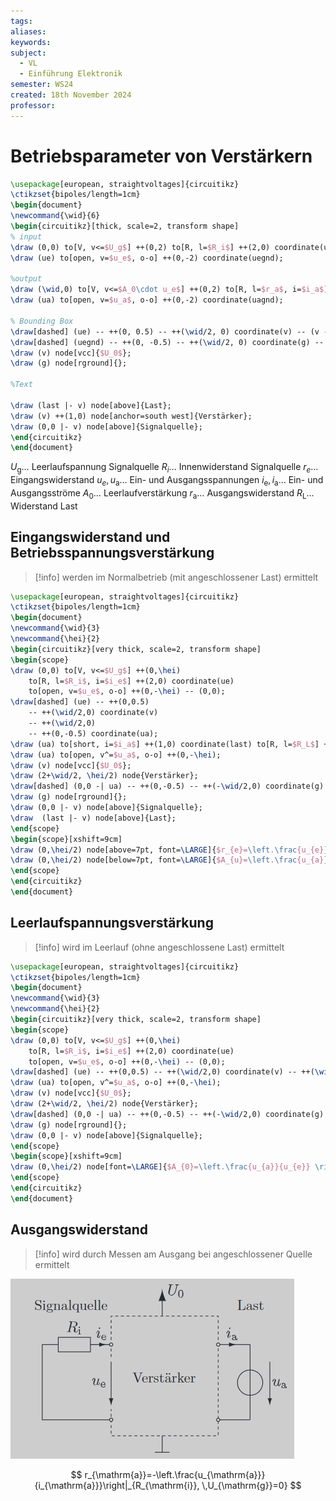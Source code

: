 ```yaml
---
tags: 
aliases: 
keywords: 
subject:
  - VL
  - Einführung Elektronik
semester: WS24
created: 18th November 2024
professor:
---
```

 

# Betriebsparameter von Verstärkern

```tikz
\usepackage[european, straightvoltages]{circuitikz}
\ctikzset{bipoles/length=1cm}
\begin{document}
\newcommand{\wid}{6}
\begin{circuitikz}[thick, scale=2, transform shape]
% input
\draw (0,0) to[V, v<=$U_g$] ++(0,2) to[R, l=$R_i$] ++(2,0) coordinate(ue) to[short, i=$i_e$] ++(1,0) to[R, l=$r_e$] ++(0,-2) to[short] ++(-3,0);
\draw (ue) to[open, v=$u_e$, o-o] ++(0,-2) coordinate(uegnd);

%output
\draw (\wid,0) to[V, v<=$A_0\cdot u_e$] ++(0,2) to[R, l=$r_a$, i=$i_a$] ++(2,0) coordinate(ua) to[short] ++(1,0) coordinate(last) to[R, l=$R_L$] ++(0,-2) to[short] ++(-3,0);
\draw (ua) to[open, v=$u_a$, o-o] ++(0,-2) coordinate(uagnd);

% Bounding Box
\draw[dashed] (ue) -- ++(0, 0.5) -- ++(\wid/2, 0) coordinate(v) -- (v -| ua) -- (ua);
\draw[dashed] (uegnd) -- ++(0, -0.5) -- ++(\wid/2, 0) coordinate(g) -- (g -| uagnd) -- (uagnd);
\draw (v) node[vcc]{$U_0$};
\draw (g) node[rground]{};

%Text

\draw (last |- v) node[above]{Last};
\draw (v) ++(1,0) node[anchor=south west]{Verstärker};
\draw (0,0 |- v) node[above]{Signalquelle};
\end{circuitikz}
\end{document}
```

$U_{\mathrm{g}} \ldots$ Leerlaufspannung Signalquelle
$R_{i} \ldots$ Innenwiderstand Signalquelle
$r_e \ldots$ Eingangswiderstand
$u_e, u_{\mathrm{a}} \ldots$ Ein- und Ausgangsspannungen
$i_{\mathrm{e}}, i_{\mathrm{a}} \ldots$ Ein- und Ausgangsströme
$A_0 \ldots$ Leerlaufverstärkung
$r_{\mathrm{a}} \ldots$ Ausgangswiderstand
$R_{\mathrm{L}} \ldots$ Widerstand Last

## Eingangswiderstand und Betriebsspannungsverstärkung

> [!info] werden im Normalbetrieb (mit angeschlossener Last) ermittelt

```tikz
\usepackage[european, straightvoltages]{circuitikz}
\ctikzset{bipoles/length=1cm}
\begin{document}
\newcommand{\wid}{3}
\newcommand{\hei}{2}
\begin{circuitikz}[very thick, scale=2, transform shape]
\begin{scope}
\draw (0,0) to[V, v<=$U_g$] ++(0,\hei)
    to[R, l=$R_i$, i=$i_e$] ++(2,0) coordinate(ue)
    to[open, v=$u_e$, o-o] ++(0,-\hei) -- (0,0);
\draw[dashed] (ue) -- ++(0,0.5)
    -- ++(\wid/2,0) coordinate(v)
    -- ++(\wid/2,0)
    -- ++(0,-0.5) coordinate(ua);
\draw (ua) to[short, i=$i_a$] ++(1,0) coordinate(last) to[R, l=$R_L$] ++(0,-\hei) to[short] ++(-1,0);
\draw (ua) to[open, v^=$u_a$, o-o] ++(0,-\hei);
\draw (v) node[vcc]{$U_0$};
\draw (2+\wid/2, \hei/2) node{Verstärker};
\draw[dashed] (0,0 -| ua) -- ++(0,-0.5) -- ++(-\wid/2,0) coordinate(g) -- ++(-\wid/2,0) -- (2,0);
\draw (g) node[rground]{};
\draw (0,0 |- v) node[above]{Signalquelle};
\draw  (last |- v) node[above]{Last};
\end{scope}
\begin{scope}[xshift=9cm]
\draw (0,\hei/2) node[above=7pt, font=\LARGE]{$r_{e}=\left.\frac{u_{e}}{i_{e}}\right|_{R_{L}}$};
\draw (0,\hei/2) node[below=7pt, font=\LARGE]{$A_{u}=\left.\frac{u_{a}}{u_{e}}\right|_{R_{L}}$};
\end{scope}
\end{circuitikz}
\end{document}
```

## Leerlaufspannungsverstärkung

> [!info] wird im Leerlauf (ohne angeschlossene Last) ermittelt


```tikz
\usepackage[european, straightvoltages]{circuitikz}
\ctikzset{bipoles/length=1cm}
\begin{document}
\newcommand{\wid}{3}
\newcommand{\hei}{2}
\begin{circuitikz}[very thick, scale=2, transform shape]
\begin{scope}
\draw (0,0) to[V, v<=$U_g$] ++(0,\hei)
    to[R, l=$R_i$, i=$i_e$] ++(2,0) coordinate(ue)
    to[open, v=$u_e$, o-o] ++(0,-\hei) -- (0,0);
\draw[dashed] (ue) -- ++(0,0.5) -- ++(\wid/2,0) coordinate(v) -- ++(\wid/2,0) -- ++(0,-0.5) coordinate(ua);
\draw (ua) to[open, v^=$u_a$, o-o] ++(0,-\hei);
\draw (v) node[vcc]{$U_0$};
\draw (2+\wid/2, \hei/2) node{Verstärker};
\draw[dashed] (0,0 -| ua) -- ++(0,-0.5) -- ++(-\wid/2,0) coordinate(g) -- ++(-\wid/2,0) -- (2,0);
\draw (g) node[rground]{};
\draw (0,0 |- v) node[above]{Signalquelle};
\end{scope}
\begin{scope}[xshift=9cm]
\draw (0,\hei/2) node[font=\LARGE]{$A_{0}=\left.\frac{u_{a}}{u_{e}} \right|_{R_{L}=\infty}$};
\end{scope}
\end{circuitikz}
\end{document}
```

## Ausgangswiderstand

> [!info] wird durch Messen am Ausgang bei angeschlossener Quelle ermittelt

![](assets/Pasted%20image%2020241118042127.png)

$$
r_{\mathrm{a}}=-\left.\frac{u_{\mathrm{a}}}{i_{\mathrm{a}}}\right|_{R_{\mathrm{i}}, \,U_{\mathrm{g}}=0}
$$
